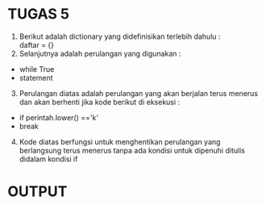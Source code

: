 # TUGAS 5
1.  Berikut adalah dictionary yang didefinisikan terlebih dahulu :  
  daftar = {}
2.  Selanjutnya adalah perulangan yang digunakan :
  - while True
  - statement
 3. Perulangan diatas adalah perulangan yang akan berjalan terus menerus dan akan berhenti jika kode berikut di eksekusi :
  - if perintah.lower() =='k'
  - break
 4. Kode diatas berfungsi untuk menghentikan perulangan yang berlangsung terus menerus tanpa ada kondisi untuk dipenuhi ditulis didalam kondisi if
 # OUTPUT
 
